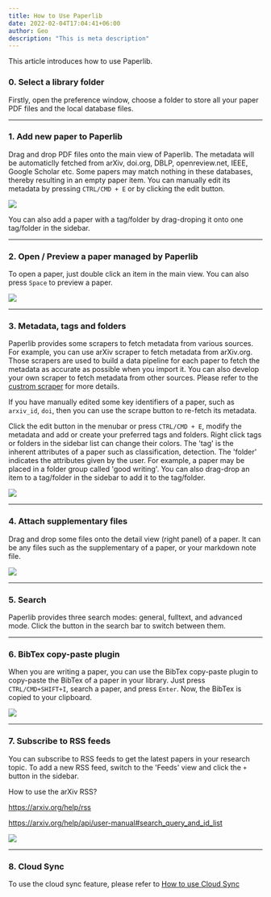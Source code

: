 ```yaml
---
title: How to Use Paperlib
date: 2022-02-04T17:04:41+06:00
author: Geo
description: "This is meta description"
---
```


This article introduces how to use Paperlib.

### 0. Select a library folder

Firstly, open the preference window, choose a folder to store all your paper PDF files and the local database files.

-----

### 1. Add new paper to Paperlib

Drag and drop PDF files onto the main view of Paperlib. The metadata will be automaticlly fetched from arXiv, doi.org, DBLP, openreview.net, IEEE, Google Scholar etc. Some papers may match nothing in these databases, thereby resulting in an empty paper item. You can manually edit its metadata by pressing `CTRL/CMD + E` or by clicking the edit button.

![](/images/blog/intro/add.png)

You can also add a paper with a tag/folder by drag-droping it onto one tag/folder in the sidebar.

-----

### 2. Open / Preview a paper managed by Paperlib

To open a paper, just double click an item in the main view. You can also press `Space` to preview a paper.

![](/images/blog/intro/preview.png)


-----

### 3. Metadata, tags and folders

Paperlib provides some scrapers to fetch metadata from various sources. For example, you can use arXiv scraper to fetch metadata from arXiv.org. Those scrapers are used to build a data pipeline for each paper to fetch the metadata as accurate as possible when you import it. You can also develop your own scraper to fetch metadata from other sources. Please refer to the [custrom scraper](https://github.com/GeoffreyChen777/paperlib/wiki) for more details.

If you have manually edited some key identifiers of a paper, such as `arxiv_id`, `doi`, then you can use the scrape button to re-fetch its metadata.

Click the edit button in the menubar or press `CTRL/CMD + E`, modify the metadata and add or create your preferred tags and folders. Right click tags or folders in the sidebar list can change their colors. The 'tag' is the inherent attributes of a paper such as classification, detection. The 'folder' indicates the attributes given by the user. For example, a paper may be placed in a folder group called 'good writing'. You can also drag-drop an item to a tag/folder in the sidebar to add it to the tag/folder.

![](/images/blog/intro/edit.png)

-----

### 4. Attach supplementary files

Drag and drop some files onto the detail view (right panel) of a paper. It can be any files such as the supplementary of a paper, or your markdown note file.

![](/images/blog/intro/addsup.png)


-----

### 5. Search

Paperlib provides three search modes: general, fulltext, and advanced mode. Click the button in the search bar to switch between them.

------

### 6. BibTex copy-paste plugin

When you are writing a paper, you can use the BibTex copy-paste plugin to copy-paste the BibTex of a paper in your library. Just press `CTRL/CMD+SHIFT+I`, search a paper, and press `Enter`. Now, the BibTex is copied to your clipboard.

![](/images/blog/intro/plugin.png)

-----

### 7. Subscribe to RSS feeds

You can subscribe to RSS feeds to get the latest papers in your research topic. To add a new RSS feed, switch to the 'Feeds' view and click the `+` button in the sidebar.

How to use the arXiv RSS?

https://arxiv.org/help/rss

https://arxiv.org/help/api/user-manual#search_query_and_id_list


![](/images/blog/intro/feedadd.png)

-----

### 8. Cloud Sync

To use the cloud sync feature, please refer to [How to use Cloud Sync](/en/blog/sync/)
